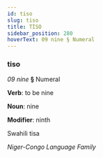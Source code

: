 ```yaml
---
id: tiso
slug: tiso
title: TİSO
sidebar_position: 280
hoverText: 09 nine § Numeral
---
```


### tiso

*09 nine* **§** Numeral

**Verb**: to be nine

**Noun**: nine

**Modifier**: ninth

Swahili tisa 

*Niger-Congo Language Family*